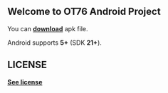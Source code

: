 ## Welcome to OT76 Android Project

You can [**download**](https://github.com/long76/ot76/raw/master/ot76.apk) apk file.

Android supports **5+** (SDK **21+**).
## LICENSE
[**See license**](https://github.com/long76/ot76/blob/master/LICENSE)
